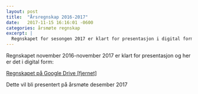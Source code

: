 ```yaml
---
layout: post
title:  "Årsregnskap 2016-2017"
date:   2017-11-15 16:16:01 -0600
categories: årsmøte regnskap
excerpt: |
  Regnskapet for sesongen 2017 er klart for presentasjon i digital form
---
```


Regnskapet november 2016-november 2017 er klart for presentasjon og her er det i digital form:

[Regnskapet på Google Drive [fjernet]](-)

Dette vil bli presentert på årsmøte desember 2017

